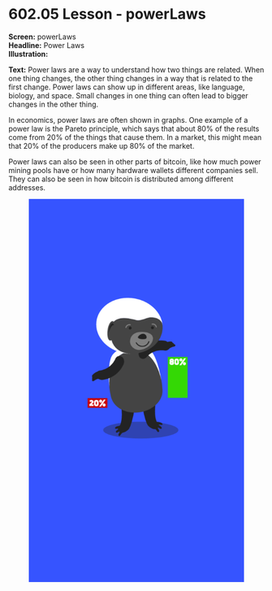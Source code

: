 # 602.05 Lesson - powerLaws

**Screen:** powerLaws\
**Headline:** Power Laws\
**Illustration:**

**Text:** Power laws are a way to understand how two things are related. When one thing changes, the other thing changes in a way that is related to the first change. Power laws can show up in different areas, like language, biology, and space. Small changes in one thing can often lead to bigger changes in the other thing.&#x20;

In economics, power laws are often shown in graphs. One example of a power law is the Pareto principle, which says that about 80% of the results come from 20% of the things that cause them. In a market, this might mean that 20% of the producers make up 80% of the market.&#x20;

Power laws can also be seen in other parts of bitcoin, like how much power mining pools have or how many hardware wallets different companies sell. They can also be seen in how bitcoin is distributed among different addresses.

<figure><img src="../.gitbook/assets/602-05.png" alt=""><figcaption></figcaption></figure>
